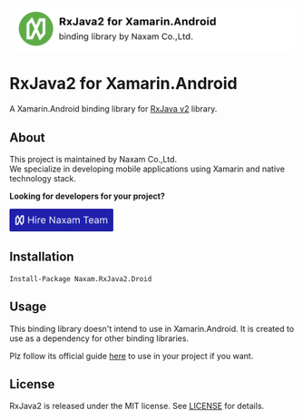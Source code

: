 <img src="./art/repo_header.png" alt="RxJava2 for Xamarin.Android" width="728" />

# RxJava2 for Xamarin.Android

A Xamarin.Android binding library for [RxJava v2](https://github.com/ReactiveX/RxJava) library.

## About
This project is maintained by Naxam Co.,Ltd.<br>
We specialize in developing mobile applications using Xamarin and native technology stack.<br>

**Looking for developers for your project?**<br>

<a href="mailto:tuyen@naxam.net"> 
<img src="https://github.com/NAXAM/naxam.github.io/blob/master/assets/img/hire_button.png?raw=true" height="40"></a> <br>

## Installation

    Install-Package Naxam.RxJava2.Droid

## Usage
This binding library doesn't intend to use in Xamarin.Android. It is created to use as a dependency for other binding libraries.

Plz follow its official guide [here](https://github.com/ReactiveX/RxJava/blob/2.x/README.md) to use in your project if you want.

## License

RxJava2 is released under the MIT license.
See [LICENSE](./LICENSE) for details.

